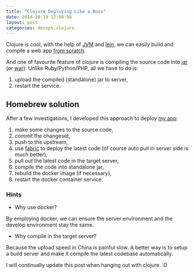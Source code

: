 ```yaml
---
title: "Clojure Deploying Like a Boss"
date: 2014-10-19 12:00:00
layout: post
categories: devops,clojure
---
```


Clojure is cool, with the help of [JVM][jvm_hosted] and [lein][lein],
we can easily build and compile a web app [from scratch][compojure_usage].


And one of favourite feature of clojure is compiling the source code
into [jar][clojure_compile] (or [war][jar_vs_war]). Unlike Ruby/Python/PHP,
all we have to do is:

1. upload the compiled (standalone) jar to server,
1. restart the service.


## Homebrew solution

After a few investigations, I developed this approach to deploy [my app][gists-as-tricks]:

1. make some changes to the source code,
2. commit the changeset,
3. push to the upstream,
4. use [fabric][sample_fabfile] to deploy the latest code (of course auto pull in server side is much better),
5. pull out the latest code in the target server,
6. compile the code into standalone jar,
7. rebuild the docker image (if necessary),
8. restart the docker container service.


### Hints

- Why use docker?

By employing docker, we can ensure the server environment and the develop
environment stay the same.

- Why compile in the target server?

Because the upload speed in China is painful slow. A better way is to setup a
build server and make it compile the latest codebase automatically.



I will continually update this post when hanging out with clojure. :D 


[jvm_hosted]: http://clojure.org/jvm_hosted
[lein]: https://github.com/technomancy/leiningen
[compojure_usage]: https://github.com/weavejester/compojure#usage
[clojure_compile]: http://clojure.org/compilation
[jar_vs_war]: http://stackoverflow.com/questions/5871053/java-war-vs-jar-what-is-the-difference
[gists-as-tricks]: https://github.com/bcho/gists-as-tricks
[sample_fabfile]: https://github.com/bcho/gists-as-tricks/blob/master/fabfile.py
